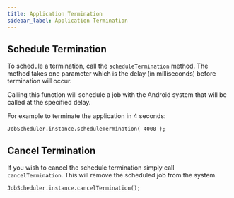 ```yaml
---
title: Application Termination
sidebar_label: Application Termination
---
```



## Schedule Termination

To schedule a termination, call the `scheduleTermination` method. The method takes one parameter which is the delay (in milliseconds) before termination will occur.

Calling this function will schedule a job with the Android system that will be called at the specified delay.

For example to terminate the application in 4 seconds:

```as3
JobScheduler.instance.scheduleTermination( 4000 );
```



## Cancel Termination

If you wish to cancel the schedule termination simply call `cancelTermination`. This will remove the scheduled job from the system.

```as3
JobScheduler.instance.cancelTermination();
```





